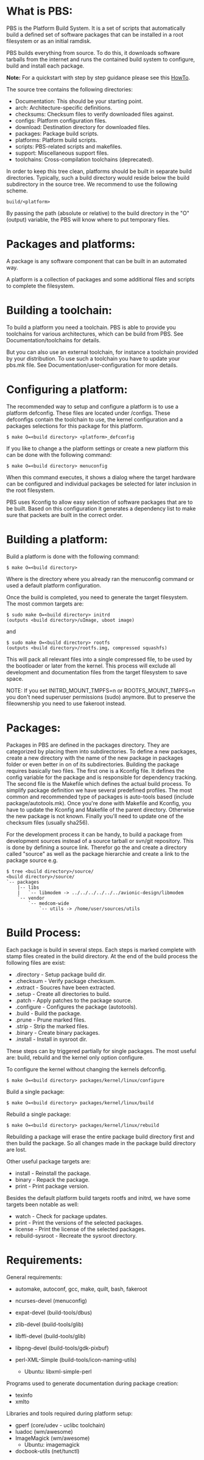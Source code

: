 # What is PBS:

PBS is the Platform Build System. It is a set of scripts that automatically
build a defined set of software packages that can be installed in a root
filesystem or as an initial ramdisk.

PBS builds everything from source. To do this, it downloads software tarballs
from the internet and runs the contained build system to configure, build and
install each package.

**Note:** For a quickstart with step by step guidance please see this
          [HowTo](./Documentation/linux-howto).

The source tree contains the following directories:

  * Documentation:  This should be your starting point.
  * arch:           Architecture-specific definitions.
  * checksums:      Checksum files to verify downloaded files against.
  * configs:        Platform configuration files.
  * download:       Destination directory for downloaded files.
  * packages:       Package build scripts.
  * platforms:      Platform build scripts.
  * scripts:        PBS-related scripts and makefiles.
  * support:        Miscellaneous support files.
  * toolchains:     Cross-compilation toolchains (deprecated).

In order to keep this tree clean, platforms should be built in separate build
directories. Typically, such a build directory would reside below the build
subdirectory in the source tree. We recommend to use the following scheme.

	build/<platform>

By passing the path (absolute or relative) to the build directory in the "O"
(output) variable, the PBS will know where to put temporary files.


# Packages and platforms:

A package is any software component that can be built in an automated way.

A platform is a collection of packages and some additional files and scripts
to complete the filesystem.


# Building a toolchain:

To build a platform you need a toolchain. PBS is able to provide you
toolchains for various architectures, which can be build from PBS.
See Documentation/toolchains for details.

But you can also use an external toolchain, for instance a toolchain provided
by your distribution. To use such a toolchain you have to update your pbs.mk
file. See Documentation/user-configuration for more details.


# Configuring a platform:

The recommended way to setup and configure a platform is to use a platform
defconfig. These files are located under <pbsdir>/configs. These defconfigs
contain the toolchain to use, the kernel configuration and a packages
selections for this package for this platform.

	$ make O=<build directory> <platform>_defconfig

If you like to change a the platform settings or create a new platform this
can be done with the following command:

	$ make O=<build directory> menuconfig

When this command executes, it shows a dialog where the target hardware can be
configured and individual packages be selected for later inclusion in the root
filesystem.

PBS uses Kconfig to allow easy selection of software packages that are to be
built. Based on this configuration it generates a dependency list to make sure
that packets are built in the correct order.


# Building a platform:

Build a platform is done with the following command:

	$ make O=<build directory>

Where <build directory> is the directory where you already ran the menuconfig
command or used a default platform configuration.

Once the build is completed, you need to generate the target filesystem. The
most common targets are:

	$ sudo make O=<build directory> initrd
	(outputs <build directory>/uImage, uboot image)

and

	$ sudo make O=<build directory> rootfs
	(outputs <build directory>/rootfs.img, compressed squashfs)

This will pack all relevant files into a single compressed file, to be used
by the bootloader or later from the kernel. This process will exclude all
development and documentation files from the target filesystem to save space.

NOTE: If you set INITRD_MOUNT_TMPFS=n or ROOTFS_MOUNT_TMPFS=n you don't need
superuser permissions (sudo) anymore. But to preserve the fileownership you
need to use fakeroot instead.


# Packages:

Packages in PBS are defined in the packages directory. They are categorized
by placing them into subdirectories.
To define a new packages, create a new directory with the name of the new
package in packages folder or even better in on of its subdirectories.
Building the package requires basically two files. The first one is a Kconfig
file. It defines the config variable for the package and is responsible
for dependency tracking. The second file is the Makefile which defines the
actual build process. To simplify package definition we have several
predefined profiles. The most common and recommended type of packages is
auto-tools based (include package/autotools.mk).
Once you're done with Makefile and Kconfig, you have to update the Kconfig and
Makefile of the parent directory. Otherwise the new package is not known.
Finally you'll need to update one of the checksum files (usually sha256).

For the development process it can be handy, to build a package from
development sources instead of a source tarball or svn/git repository.
This is done by defining a source link. Therefor go the <build directory> and
create a directory called "source" as well as the package hierarchie and
create a link to the package source e.g.

	$ tree <build directory>/source/
	<build directory>/source/
	`-- packages
	    |-- libs
	    |   `-- libmodem -> ../../../../../../avionic-design/libmodem
	    `-- vendor
	        `-- medcom-wide
	            `-- utils -> /home/user/sources/utils


# Build Process:

Each package is build in several steps. Each steps is marked complete with
stamp files created in the build directory. At the end of the build process
the following files are exist:

  * .directory      - Setup package build dir.
  * .checksum       - Verify package checksum.
  * .extract        - Soucres have been extracted.
  * .setup          - Create all directories to build.
  * .patch          - Apply patches to the package source.
  * .configure      - Configures the package (autotools).
  * .build          - Build the package.
  * .prune          - Prune marked files.
  * .strip          - Strip the marked files.
  * .binary         - Create binary packages.
  * .install        - Install in sysroot dir.

These steps can by triggered partially for single packages. The most useful
are: build, rebuild and the kernel only option configure.

To configure the kernel without changing the kernels defconfig.

	$ make O=<build directory> packages/kernel/linux/configure

Build a single package:

	$ make O=<build directory> packages/kernel/linux/build

Rebuild a single package:

	$ make O=<build directory> packages/kernel/linux/rebuild

Rebuilding a package will erase the entire package build directory first and
then build the package. So all changes made in the package build directory are
lost.

Other useful package targets are:

  * install       - Reinstall the package.
  * binary        - Repack the package.
  * print         - Print package version.

Besides the default platform build targets rootfs and initrd, we have some
targets been notable as well:

  * watch             - Check for package updates.
  * print             - Print the versions of the selected packages.
  * license           - Print the license of the selected packages.
  * rebuild-sysroot   - Recreate the sysroot directory.


# Requirements:

General requirements:

  * automake, autoconf, gcc, make, quilt, bash, fakeroot

  * ncurses-devel       (menuconfig)
  * expat-devel         (build-tools/dbus)
  * zlib-devel          (build-tools/glib)
  * libffi-devel        (build-tools/glib)
  * libpng-devel        (build-tools/gdk-pixbuf)
  * perl-XML-Simple     (build-tools/icon-naming-utils)
    * Ubuntu: libxml-simple-perl


Programs used to generate documentation during package creation:

  * texinfo
  * xmlto

Libraries and tools required during platform setup:

  * gperf               (core/udev - uclibc toolchain)
  * luadoc              (wm/awesome)
  * ImageMagick         (wm/awesome)
    * Ubuntu: imagemagick
  * docbook-utils       (net/tunctl)
